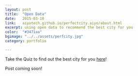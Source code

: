 ```yaml
---
layout: post
title:  "Open Data"
date:   2015-03-10
link:   aiyotech.github.io/perfectcity.aiyo/about.html
excerpt: using open data to recommend the best city for you 
color:  "#3471aa"
bgimage: "../../assets/perfcity.jpg"
category: portfolio

---
```


Take the Quiz to find out the best city for you [here](http://aiyotech.github.io/perfectcity.aiyo/index.html)!

Post coming soon!